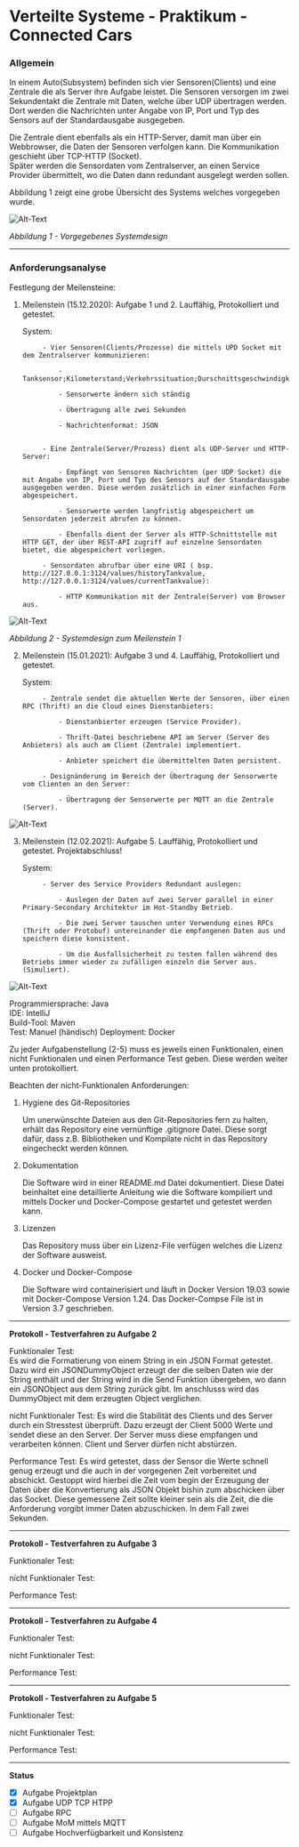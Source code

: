 # Verteilte Systeme - Praktikum - Connected Cars

### Allgemein

In einem Auto(Subsystem) befinden sich vier Sensoren(Clients) und eine Zentrale die als Server ihre Aufgabe leistet. Die Sensoren versorgen im zwei Sekundentakt die Zentrale mit Daten, welche über UDP übertragen werden.
Dort werden die Nachrichten unter Angabe von IP, Port und Typ des Sensors auf der Standardausgabe ausgegeben.

Die Zentrale dient ebenfalls als ein HTTP-Server, damit man über ein Webbrowser, die Daten der Sensoren verfolgen kann. Die Kommunikation geschieht über TCP-HTTP (Socket).  
Später werden die Sensordaten vom Zentralserver, an einen Service Provider übermittelt, wo die Daten dann redundant ausgelegt werden sollen.

Abbildung 1 zeigt eine grobe Übersicht des Systems welches vorgegeben wurde.

![Alt-Text](res/Abbildung1.png)

_Abbildung 1 - Vorgegebenes Systemdesign_

___
### __Anforderungsanalyse__  

Festlegung der Meilensteine:
1. Meilenstein (15.12.2020): Aufgabe 1 und 2. Lauffähig, Protokolliert und getestet.

    System: 

            - Vier Sensoren(Clients/Prozesse) die mittels UPD Socket mit dem Zentralserver kommunizieren:

                - Tanksensor;Kilometerstand;Verkehrssituation;Durschnittsgeschwindigkeit

                - Sensorwerte ändern sich ständig

                - Übertragung alle zwei Sekunden
                
                - Nachrichtenformat: JSON


            - Eine Zentrale(Server/Prozess) dient als UDP-Server und HTTP-Server:

                - Empfängt von Sensoren Nachrichten (per UDP Socket) die mit Angabe von IP, Port und Typ des Sensors auf der Standardausgabe ausgegeben werden. Diese werden zusätzlich in einer einfachen Form abgespeichert.

                - Sensorwerte werden langfristig abgespeichert um Sensordaten jederzeit abrufen zu können.
                
                - Ebenfalls dient der Server als HTTP-Schnittstelle mit HTTP GET, der über REST-API zugriff auf einzelne Sensordaten bietet, die abgespeichert vorliegen. 

            - Sensordaten abrufbar über eine URI ( bsp. http://127.0.0.1:3124/values/historyTankvalue, http://127.0.0.1:3124/values/currentTankvalue):

                - HTTP Kommunikation mit der Zentrale(Server) vom Browser aus.


![Alt-Text](res/Abbildung2.png)

_Abbildung 2 - Systemdesign zum Meilenstein 1_

2. Meilenstein (15.01.2021): Aufgabe 3 und 4. Lauffähig, Protokolliert und getestet.

    System: 

            - Zentrale sendet die aktuellen Werte der Sensoren, über einen RPC (Thrift) an die Cloud eines Dienstanbieters:

                - Dienstanbierter erzeugen (Service Provider).

                - Thrift-Datei beschriebene API am Server (Server des Anbieters) als auch am Client (Zentrale) implementiert.

                - Anbieter speichert die übermittelten Daten persistent.

            - Designänderung im Bereich der Übertragung der Sensorwerte vom Clienten an den Server:

                - Übertragung der Sensorwerte per MQTT an die Zentrale (Server).

![Alt-Text](res/Abbildung3.png)

3. Meilenstein (12.02.2021): Aufgabe 5. Lauffähig, Protokolliert und getestet. Projektabschluss!

    System: 

            - Server des Service Providers Redundant auslegen:

                - Auslegen der Daten auf zwei Server parallel in einer Primary-Secondary Architektur im Hot-Standby Betrieb.

                - Die zwei Server tauschen unter Verwendung eines RPCs (Thrift oder Protobuf) untereinander die empfangenen Daten aus und speichern diese konsistent.

                - Um die Ausfallsicherheit zu testen fallen während des Betriebs immer wieder zu zufälligen einzeln die Server aus. (Simuliert).

![Alt-Text](res/Abbildung4.png)                

Programmiersprache: Java  
IDE: IntelliJ  
Build-Tool: Maven  
Test: Manuel (händisch)
Deployment: Docker

Zu jeder Aufgabenstellung (2-5) muss es jeweils einen Funktionalen, einen nicht Funktionalen und einen Performance Test geben. Diese werden weiter unten protokolliert. 

Beachten der nicht-Funktionalen Anforderungen:
1.  Hygiene des Git-Repositories

    Um unerwünschte Dateien aus den Git-Repositories fern zu halten, erhält das Repository eine vernünftige .gitignore Datei. Diese sorgt dafür, dass z.B. Bibliotheken und Kompilate nicht in das Repository eingecheckt werden können.

2.  Dokumentation

    Die Software wird in einer README.md Datei dokumentiert. Diese Datei beinhaltet eine detaillierte Anleitung wie die Software kompiliert und mittels Docker und Docker-Compose gestartet und getestet werden kann.

3.  Lizenzen

    Das Repository muss über ein Lizenz-File verfügen welches die Lizenz der Software ausweist.

4.  Docker und Docker-Compose

    Die Software wird containerisiert und läuft in Docker Version 19.03 sowie mit Docker-Compose Version 1.24. Das Docker-Compse File ist in Version 3.7 geschrieben.


___
__Protokoll - Testverfahren zu Aufgabe 2__  


Funktionaler Test:  
Es wird die Formatierung von einem String in ein JSON Format getestet. Dazu wird ein JSONDummyObject erzeugt der die selben Daten wie der String enthält und der String wird in die Send Funktion übergeben, wo dann ein JSONObject aus dem String zurück gibt. Im anschlusss wird das DummyObject mit dem erzeugten Object verglichen.



nicht Funktionaler Test:
Es wird die Stabilität des Clients und des Server durch ein Stresstest überprüft.
Dazu erzeugt der Client 5000 Werte und sendet diese an den Server. Der Server muss diese empfangen und verarbeiten können. Client und Server dürfen nicht abstürzen.



Performance Test:
Es wird getestet, dass der Sensor die Werte schnell genug erzeugt und die auch in der vorgegenen Zeit vorbereitet und abschickt.
Gestoppt wird hierbei die Zeit vom begin der Erzeugung der Daten über die Konvertierung als JSON Objekt bishin zum abschicken über das Socket.
Diese gemessene Zeit sollte kleiner sein als die Zeit, die die Anforderung vorgibt immer Daten abzuschicken. In dem Fall zwei Sekunden. 

___

__Protokoll - Testverfahren zu Aufgabe 3__  

Funktionaler Test:  

nicht Funktionaler Test:    

Performance Test:

___

__Protokoll - Testverfahren zu Aufgabe 4__  

Funktionaler Test:  

nicht Funktionaler Test:    

Performance Test:

___

__Protokoll - Testverfahren zu Aufgabe 5__  

Funktionaler Test:  

nicht Funktionaler Test:    

Performance Test:

___

__Status__

- [x] Aufgabe Projektplan
- [x] Aufgabe UDP TCP HTPP
- [ ] Aufgabe RPC
- [ ] Aufgabe MoM mittels MQTT
- [ ] Aufgabe Hochverfügbarkeit und Konsistenz
